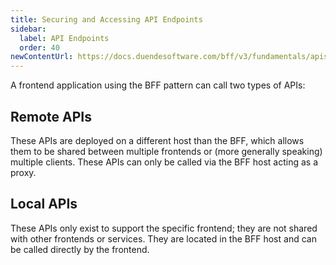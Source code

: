 ```yaml
---
title: Securing and Accessing API Endpoints
sidebar:
  label: API Endpoints
  order: 40
newContentUrl: https://docs.duendesoftware.com/bff/v3/fundamentals/apis/
---
```


A frontend application using the BFF pattern can call two types of APIs:

## Remote APIs

These APIs are deployed on a different host than the BFF, which allows them to be shared between multiple frontends or (more generally speaking) multiple clients. These APIs can only be called via the BFF host acting as a proxy.

## Local APIs

These APIs only exist to support the specific frontend; they are not shared with other frontends or services. They are located in the BFF host and can be called directly by the frontend.
